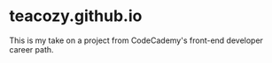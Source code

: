 # teacozy.github.io

This is my take on a project from CodeCademy's front-end developer career path. 
